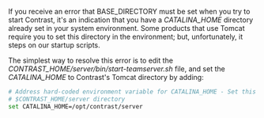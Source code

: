 <!--
title: "I receive an error that BASE_DIRECTORY must be set"
description: "Explanation of BASE_DIRECTORY error"
tags: "troubleshoot setup FAQ BaseDirectory"
-->

If you receive an error that BASE_DIRECTORY must be set when you try to start Contrast, it's an indication that you have a *CATALINA_HOME* directory already set in your system environment. Some products that use Tomcat require you to set this directory in the environment; but, unfortunately, it steps on our startup scripts.

The simplest way to resolve this error is to edit the *CONTRAST_HOME/server/bin/start-teamserver.sh* file, and set the *CATALINA_HOME* to Contrast's Tomcat directory by adding:

```sh
# Address hard-coded environment variable for CATALINA_HOME - Set this directory to your 
# $CONTRAST_HOME/server directory
set CATALINA_HOME=/opt/contrast/server
```
